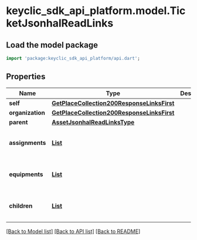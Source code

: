 # keyclic_sdk_api_platform.model.TicketJsonhalReadLinks

## Load the model package
```dart
import 'package:keyclic_sdk_api_platform/api.dart';
```

## Properties
Name | Type | Description | Notes
------------ | ------------- | ------------- | -------------
**self** | [**GetPlaceCollection200ResponseLinksFirst**](GetPlaceCollection200ResponseLinksFirst.md) |  | [optional] 
**organization** | [**GetPlaceCollection200ResponseLinksFirst**](GetPlaceCollection200ResponseLinksFirst.md) |  | [optional] 
**parent** | [**AssetJsonhalReadLinksType**](AssetJsonhalReadLinksType.md) |  | [optional] 
**assignments** | [**List<GetPlaceCollection200ResponseLinksFirst>**](GetPlaceCollection200ResponseLinksFirst.md) |  | [optional] [default to const []]
**equipments** | [**List<GetPlaceCollection200ResponseLinksFirst>**](GetPlaceCollection200ResponseLinksFirst.md) |  | [optional] [default to const []]
**children** | [**List<GetPlaceCollection200ResponseLinksFirst>**](GetPlaceCollection200ResponseLinksFirst.md) |  | [optional] [default to const []]

[[Back to Model list]](../README.md#documentation-for-models) [[Back to API list]](../README.md#documentation-for-api-endpoints) [[Back to README]](../README.md)



